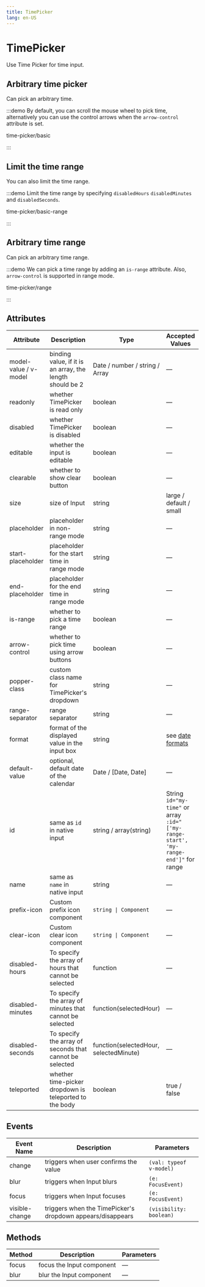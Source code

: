 ```yaml
---
title: TimePicker
lang: en-US
---
```


# TimePicker

Use Time Picker for time input.

## Arbitrary time picker

Can pick an arbitrary time.

:::demo By default, you can scroll the mouse wheel to pick time, alternatively you can use the control arrows when the `arrow-control` attribute is set.

time-picker/basic

:::

## Limit the time range

You can also limit the time range.

:::demo Limit the time range by specifying `disabledHours` `disabledMinutes` and `disabledSeconds`.

time-picker/basic-range

:::

## Arbitrary time range

Can pick an arbitrary time range.

:::demo We can pick a time range by adding an `is-range` attribute. Also, `arrow-control` is supported in range mode.

time-picker/range

:::

## Attributes

| Attribute             | Description                                              | Type                                   | Accepted Values                                                                     | Default     |
| --------------------- | -------------------------------------------------------- | -------------------------------------- | ----------------------------------------------------------------------------------- | ----------- |
| model-value / v-model | binding value, if it is an array, the length should be 2 | Date / number / string / Array         | —                                                                                   | —           |
| readonly              | whether TimePicker is read only                          | boolean                                | —                                                                                   | false       |
| disabled              | whether TimePicker is disabled                           | boolean                                | —                                                                                   | false       |
| editable              | whether the input is editable                            | boolean                                | —                                                                                   | true        |
| clearable             | whether to show clear button                             | boolean                                | —                                                                                   | true        |
| size                  | size of Input                                            | string                                 | large / default / small                                                             | —           |
| placeholder           | placeholder in non-range mode                            | string                                 | —                                                                                   | —           |
| start-placeholder     | placeholder for the start time in range mode             | string                                 | —                                                                                   | —           |
| end-placeholder       | placeholder for the end time in range mode               | string                                 | —                                                                                   | —           |
| is-range              | whether to pick a time range                             | boolean                                | —                                                                                   | false       |
| arrow-control         | whether to pick time using arrow buttons                 | boolean                                | —                                                                                   | false       |
| popper-class          | custom class name for TimePicker's dropdown              | string                                 | —                                                                                   | —           |
| range-separator       | range separator                                          | string                                 | —                                                                                   | '-'         |
| format                | format of the displayed value in the input box           | string                                 | see [date formats](/en-US/component/date-picker#date-formats)                       | HH:mm:ss    |
| default-value         | optional, default date of the calendar                   | Date / [Date, Date]                    | —                                                                                   | —           |
| id                    | same as `id` in native input                             | string / array(string)                 | String `id="my-time"` or array `:id="['my-range-start', 'my-range-end']"` for range | -           |
| name                  | same as `name` in native input                           | string                                 | —                                                                                   | —           |
| prefix-icon           | Custom prefix icon component                             | `string \| Component`                  | —                                                                                   | Clock       |
| clear-icon            | Custom clear icon component                              | `string \| Component`                  | —                                                                                   | CircleClose |
| disabled-hours        | To specify the array of hours that cannot be selected    | function                               | —                                                                                   | —           |
| disabled-minutes      | To specify the array of minutes that cannot be selected  | function(selectedHour)                 | —                                                                                   | —           |
| disabled-seconds      | To specify the array of seconds that cannot be selected  | function(selectedHour, selectedMinute) | —                                                                                   | —           |
| teleported            | whether time-picker dropdown is teleported to the body   | boolean                                | true / false                                                                        | true        |

## Events

| Event Name     | Description                                                | Parameters              |
| -------------- | ---------------------------------------------------------- | ----------------------- |
| change         | triggers when user confirms the value                      | `(val: typeof v-model)` |
| blur           | triggers when Input blurs                                  | `(e: FocusEvent)`       |
| focus          | triggers when Input focuses                                | `(e: FocusEvent)`       |
| visible-change | triggers when the TimePicker's dropdown appears/disappears | `(visibility: boolean)` |

## Methods

| Method | Description               | Parameters |
| ------ | ------------------------- | ---------- |
| focus  | focus the Input component | —          |
| blur   | blur the Input component  | —          |
